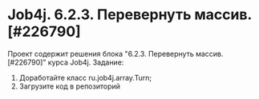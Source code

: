 # Job4j. 6.2.3. Перевернуть массив. [#226790]
Проект содержит решения блока "6.2.3. Перевернуть массив. [#226790]" курса Job4j.
Задание:
1. Доработайте класс ru.job4j.array.Turn;
2. Загрузите код в репозиторий